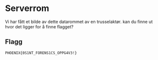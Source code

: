 # Serverrom

Vi har fått et bilde av dette datarommet av en trusselaktør. kan du finne ut hvor det ligger for å finne flagget?

## Flagg

```
PHOENIX{0S1NT_FORENS1CS_OPPG4V3!}
```